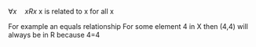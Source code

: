 $\forall x\quad xRx$
x is related to x for all x

For example an equals relationship
For some element 4 in X then (4,4) will always be in R because 4=4